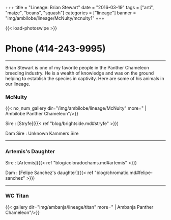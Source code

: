 +++
title = "Lineage: Brian Stewart"
date = "2016-03-19"
tags = ["arti", "maize", "beans", "squash"]
categories = ["lineage"]
banner = "img/ambilobe/lineage/McNulty/mcnulty1"
+++

{{< load-photoswipe >}}

# Phone (414-243-9995)

---
Brian Stewart is one of my favorite people in the Panther Chameleon breeding industry. He is a wealth of knowledge and was on the ground helping to establish the species in captivity. Here are some of his animals in our lineage.


### McNulty

{{< no_num_gallery dir="/img/ambilobe/lineage/McNulty" more=" | Ambilobe Panther Chameleon"/>}}

Sire
: [Stryfe]({{< ref "blog/brightside.md#stryfe" >}})

Dam Sire
: Unknown Kammers Sire

---

### Artemis's Daughter

Sire
: [Artemis]({{< ref "blog/coloradochams.md#artemis" >}})

Dam 
: [Felipe Sanchez's daughter]({{< ref "blog/chromatic.md#felipe-sanchez" >}})

---

### WC Titan

{{< gallery dir="img/ambanja/lineage/titan" more=" | Ambanja Panther Chameleon"/>}}